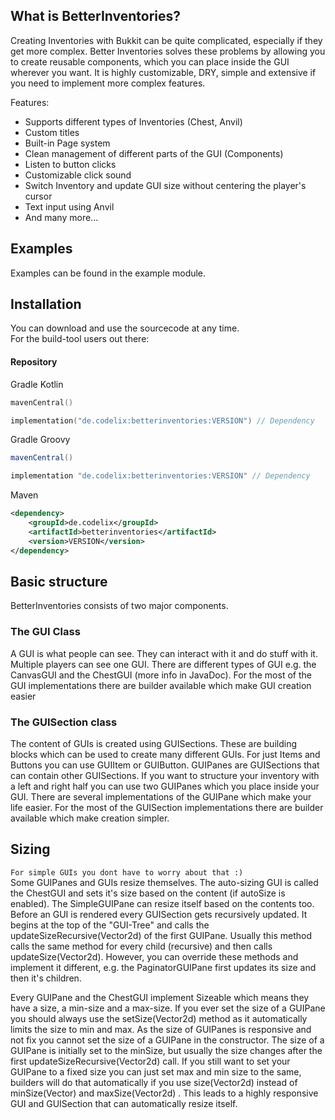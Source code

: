 ## What is BetterInventories?
Creating Inventories with Bukkit can be quite complicated, especially if they get more complex.
Better Inventories solves these problems by allowing you to create reusable components, which
you can place inside the GUI wherever you want. It is highly customizable, DRY, simple and extensive
if you need to implement more complex features.

Features:
- Supports different types of Inventories (Chest, Anvil)
- Custom titles
- Built-in Page system
- Clean management of different parts of the GUI (Components)
- Listen to button clicks
- Customizable click sound
- Switch Inventory and update GUI size without centering the player's cursor
- Text input using Anvil
- And many more...

## Examples
Examples can be found in the example module.

## Installation
You can download and use the sourcecode at any time.<br>
For the build-tool users out there:
#### Repository
Gradle Kotlin
```kotlin
mavenCentral()
```
```kotlin
implementation("de.codelix:betterinventories:VERSION") // Dependency
```
Gradle Groovy
```groovy
mavenCentral()
```
```groovy
implementation "de.codelix:betterinventories:VERSION" // Dependency
```
Maven
```xml
<dependency>
    <groupId>de.codelix</groupId>
    <artifactId>betterinventories</artifactId>
    <version>VERSION</version>
</dependency>
```

## Basic structure

BetterInventories consists of two major components.

### The GUI Class
A GUI is what people can see. They can interact with it and do stuff with it. Multiple players can see one GUI.
There are different types of GUI e.g. the CanvasGUI and the ChestGUI (more info in JavaDoc). For the most of the GUI 
implementations there are builder available which make GUI creation easier

### The GUISection class
The content of GUIs is created using GUISections. These are building blocks which can be 
used to create many different GUIs. For just Items and Buttons you can use GUIItem or 
GUIButton. GUIPanes are GUISections that can contain other GUISections. If you want to 
structure your inventory with a left and right half you can use two GUIPanes which you 
place inside your GUI. There are several implementations of the GUIPane which make 
your life easier. For the most of the GUISection implementations there are builder available 
which make creation simpler.

## Sizing
`For simple GUIs you dont have to worry about that :)`<br>
Some GUIPanes and GUIs resize themselves. The auto-sizing GUI is called the ChestGUI and 
sets it's size based on the content (if autoSize is enabled). The SimpleGUIPane can resize 
itself based on the contents too.
Before an GUI is rendered every GUISection gets recursively updated. It begins at the top 
of the "GUI-Tree" and calls the updateSizeRecursive(Vector2d) of the first GUIPane. 
Usually this method calls the same method for every child (recursive) and then calls 
updateSize(Vector2d). However, you can override these methods and implement it different, 
e.g. the PaginatorGUIPane first updates its size and then it's children.

Every GUIPane and the ChestGUI implement Sizeable which means they have a size, a 
min-size and a max-size. If you ever set the size of a GUIPane you should always use 
the setSize(Vector2d) method as it automatically limits the size to min and max. 
As the size of GUIPanes is responsive and not fix you cannot set the size of a GUIPane 
in the constructor. The size of a GUIPane is initially set to the minSize, but usually 
the size changes after the first updateSizeRecursive(Vector2d) call. If you still want 
to set your GUIPane to a fixed size you can just set max and min size to the same, 
builders will do that automatically if you use size(Vector2d) instead of minSize(Vector) 
and maxSize(Vector2d) .
This leads to a highly responsive GUI and GUISection that can automatically resize itself.